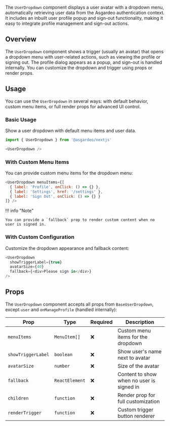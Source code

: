 The `UserDropdown` component displays a user avatar with a dropdown menu, automatically retrieving user data from the Asgardeo authentication context. It includes an inbuilt user profile popup and sign-out functionality, making it easy to integrate profile management and sign-out actions.

## Overview

The `UserDropdown` component shows a trigger (usually an avatar) that opens a dropdown menu with user-related actions, such as viewing the profile or signing out. The profile dialog appears as a popup, and sign-out is handled internally. You can customize the dropdown and trigger using props or render props.

## Usage

You can use the `UserDropdown` in several ways: with default behavior, custom menu items, or full render props for advanced UI control.

### Basic Usage

Show a user dropdown with default menu items and user data.

```javascript title="UserDropdown Example"
import { UserDropdown } from '@asgardeo/nextjs'

<UserDropdown />
```

### With Custom Menu Items

You can provide custom menu items for the dropdown menu:

```javascript title="Custom Menu Items"
<UserDropdown menuItems={[
  { label: 'Profile', onClick: () => {} },
  { label: 'Settings', href: '/settings' },
  { label: 'Sign Out', onClick: () => {} }
]} />
```

!!! info "Note"

    You can provide a `fallback` prop to render custom content when no user is signed in.

### With Custom Configuration

Customize the dropdown appearance and fallback content:

```javascript title="Custom Configuration"
<UserDropdown
  showTriggerLabel={true}
  avatarSize={40}
  fallback={<div>Please sign in</div>}
/>
```

## Props

The `UserDropdown` component accepts all props from `BaseUserDropdown`, except `user` and `onManageProfile` (handled internally):

| Prop             | Type                           | Required | Description |
|------------------|-------------------------------|----------|-------------|
| `menuItems`      | `MenuItem[]`                  | ❌       | Custom menu items for the dropdown |
| `showTriggerLabel` | `boolean`                    | ❌       | Show user's name next to avatar |
| `avatarSize`     | `number`                      | ❌       | Size of the avatar |
| `fallback`       | `ReactElement`                | ❌       | Content to show when no user is signed in |
| `children`       | `function`                    | ❌       | Render prop for full customization |
| `renderTrigger`  | `function`                    | ❌       | Custom trigger button renderer |
